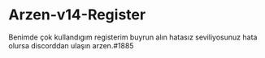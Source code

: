 # Arzen-v14-Register
Benimde çok kullandıgım registerim buyrun alın hatasız seviliyosunuz hata olursa discorddan ulaşın arzen.#1885
